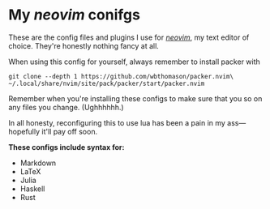 # My *neovim* conifgs
These are the config files and plugins I use for [*neovim*][nvim], my text
editor of choice. They're honestly nothing fancy at all.

When using this config for yourself, always remember to install packer with
<!--I tried to do a custom install location and nvim did not like it one bit.-->
```
git clone --depth 1 https://github.com/wbthomason/packer.nvim\
~/.local/share/nvim/site/pack/packer/start/packer.nvim
```

Remember when you're installing these configs to make sure that you so on any
files you change. (Ughhhhhh.)

In all honesty, reconfiguring this to use lua has been a pain in my
ass—hopefully it'll pay off soon.

[nvimConf]: https://www.youtube.com/watch?v=w7i4amO_zaE

[nvim]: https://neovim.io/

**These configs include syntax for:**

+ Markdown
+ LaTeX
+ Julia
+ Haskell
+ Rust
